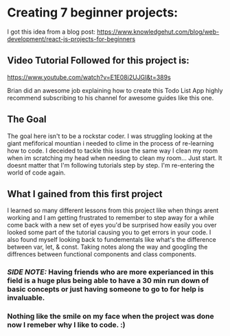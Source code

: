 # Creating 7 beginner projects:

I got this idea from a blog post: https://www.knowledgehut.com/blog/web-development/react-js-projects-for-beginners

## Video Tutorial Followed for this project is:
https://www.youtube.com/watch?v=E1E08i2UJGI&t=389s

Brian did an awesome job explaining how to create this Todo List App highly recommend subscribing to his channel for awesome guides like this one.

## The Goal
The goal here isn't to be a rockstar coder. I was struggling looking at the giant mefiforical mountian i needed to clime in the process of re-learning how to code. I deceided to tackle this issue the same way I clean my room when im scratching my head when needing to clean my room... Just start. It doesnt matter that I'm following tutorials step by step. I'm re-entering the world of code again.

## What I gained from this first project
I learned so many different lessons from this project like when things arent working and I am getting frustrated to remember to step away for a while come back with a new set of eyes you'd be surprised how easily you over looked some part of the tutorial causing you to get errors in your code. I also found myself looking back to fundementals like what's the difference between var, let, & const. Taking notes along the way and googling the diffrences between functional components and class components.

### *SIDE NOTE:* Having friends who are more experianced in this field is a huge plus being able to have a 30 min run down of basic concepts or just having someone to go to for help is invaluable.

### Nothing like the smile on my face when the project was done now I remeber why I like to code. :)
